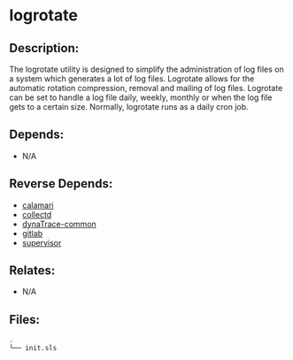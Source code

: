 # logrotate

## Description:

The logrotate utility is designed to simplify the administration of log files on a system which generates a lot of log files.  Logrotate allows for the automatic rotation compression, removal and mailing of log files.  Logrotate can be set to handle a log file daily, weekly, monthly or when the log file gets to a certain size.  Normally, logrotate runs as a daily cron job.

## Depends:

  -  N/A

## Reverse Depends:

  -  [calamari](/salt/calamari)
  -  [collectd](/salt/collectd)
  -  [dynaTrace-common](/salt/dynaTrace-common)
  -  [gitlab](/salt/gitlab)
  -  [supervisor](/salt/supervisor)

## Relates:

  -  N/A

## Files:

```bash
.
└── init.sls
```
